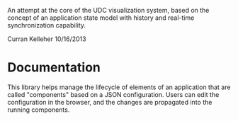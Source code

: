 An attempt at the core of the UDC visualization system, based on the concept of
an application state model with history and real-time synchronization
capability.

Curran Kelleher
10/16/2013

# Documentation

This library helps manage the lifecycle of elements of an application that are
called "components" based on a JSON configuration. Users can edit the
configuration in the browser, and the changes are propagated into the
running components.

